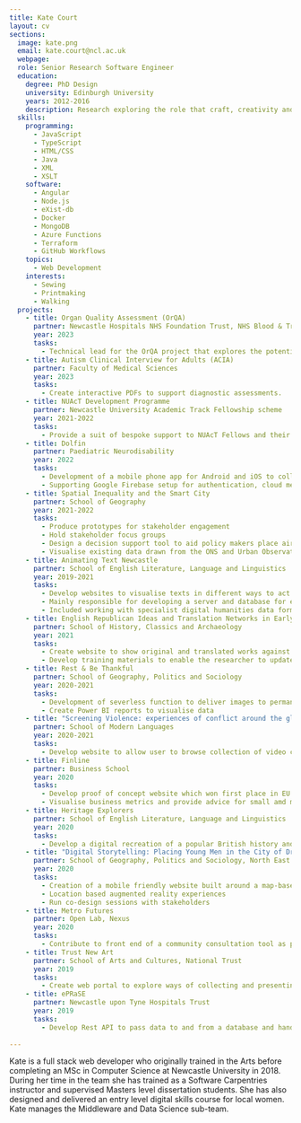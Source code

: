 ```yaml
---
title: Kate Court
layout: cv
sections:
  image: kate.png
  email: kate.court@ncl.ac.uk
  webpage: 
  role: Senior Research Software Engineer
  education:
    degree: PhD Design
    university: Edinburgh University
    years: 2012-2016
    description: Research exploring the role that craft, creativity and community play in women's lives
  skills:
    programming:
      - JavaScript
      - TypeScript
      - HTML/CSS
      - Java
      - XML
      - XSLT
    software:
      - Angular
      - Node.js
      - eXist-db
      - Docker
      - MongoDB
      - Azure Functions
      - Terraform
      - GitHub Workflows
    topics:
      - Web Development
    interests:
      - Sewing
      - Printmaking
      - Walking
  projects:
    - title: Organ Quality Assessment (OrQA)
      partner: Newcastle Hospitals NHS Foundation Trust, NHS Blood & Transplant
      year: 2023
      tasks:
        - Technical lead for the OrQA project that explores the potential for machine learning models to assist surgical decision making when assessing whether an organ is worth considering for transplant.
    - title: Autism Clinical Interview for Adults (ACIA)
      partner: Faculty of Medical Sciences
      year: 2023
      tasks:
        - Create interactive PDFs to support diagnostic assessments.
    - title: NUAcT Development Programme
      partner: Newcastle University Academic Track Fellowship scheme
      year: 2021-2022
      tasks:
        - Provide a suit of bespoke support to NUAcT Fellows and their staff and students including training and grant writing assistance. 
    - title: Dolfin
      partner: Paediatric Neurodisability
      year: 2022
      tasks:
        - Development of a mobile phone app for Android and iOS to collect trial data and provide push notifications.
        - Supporting Google Firebase setup for authentication, cloud messaging and database hosting.
    - title: Spatial Inequality and the Smart City
      partner: School of Geography
      year: 2021-2022
      tasks:
        - Produce prototypes for stakeholder engagement
        - Hold stakeholder focus groups
        - Design a decision support tool to aid policy makers place air quality sensors
        - Visualise existing data drawn from the ONS and Urban Observatory
    - title: Animating Text Newcastle
      partner: School of English Literature, Language and Linguistics
      year: 2019-2021
      tasks:
        - Develop websites to visualise texts in different ways to act as proof of concepts to support funding bids
        - Mainly responsible for developing a server and database for each pilot
        - Included working with specialist digital humanities data formats and databases          
    - title: English Republican Ideas and Translation Networks in Early Modern Germany
      partner: School of History, Classics and Archaeology
      year: 2021
      tasks:
        - Create website to show original and translated works against geography and time
        - Develop training materials to enable the researcher to update the website themselves
    - title: Rest & Be Thankful
      partner: School of Geography, Politics and Sociology
      year: 2020-2021
      tasks:
        - Development of severless function to deliver images to permanent storage
        - Create Power BI reports to visualise data
    - title: "Screening Violence: experiences of conflict around the globe"
      partner: School of Modern Languages
      year: 2020-2021
      tasks:
        - Develop website to allow user to browse collection of video clips by location, keyword or thumbnail.
    - title: Finline
      partner: Business School
      year: 2020
      tasks:
        - Develop proof of concept website which won first place in EU Datathon 2020 Challenge 2
        - Visualise business metrics and provide advice for small amd medium sized businesses
    - title: Heritage Explorers
      partner: School of English Literature, Language and Linguistics
      year: 2020
      tasks:
        - Develop a digital recreation of a popular British history and heritage-themed educational board game from the nineteenth century
    - title: "Digital Storytelling: Placing Young Men in the City of Dreams"
      partner: School of Geography, Politics and Sociology, North East Young Dads and Lads, and Seven Stories
      year: 2020
      tasks:
        - Creation of a mobile friendly website built around a map-based interface and storytelling imagery
        - Location based augmented reality experiences
        - Run co-design sessions with stakeholders
    - title: Metro Futures
      partner: Open Lab, Nexus
      year: 2020
      tasks:
        - Contribute to front end of a community consultation tool as part of the development of a new Tyne and Wear Metro       
    - title: Trust New Art
      partner: School of Arts and Cultures, National Trust
      year: 2019
      tasks:
        - Create web portal to explore ways of collecting and presenting archive material of site specific temporary artworks in heritage settings 
    - title: ePRaSE
      partner: Newcastle upon Tyne Hospitals Trust
      year: 2019
      tasks:
        - Develop Rest API to pass data to and from a database and handle authentication
    
---
```

Kate is a full stack web developer who originally trained in the Arts before completing an MSc in Computer Science at Newcastle University in 2018. During her time in the team she has trained as a Software Carpentries instructor and supervised Masters level dissertation students. She has also designed and delivered an entry level digital skills course for local women. Kate manages the Middleware and Data Science sub-team. 
